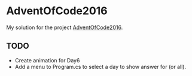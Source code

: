 # AdventOfCode2016
My solution for the project [AdventOfCode2016](http://adventofcode.com/).

## TODO
* Create animation for Day6
* Add a menu to Program.cs to select a day to show answer for (or all).